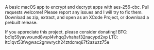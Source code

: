 A basic macOS app to encrypt and decrypt apps with aes-256-cbc. Pull requests welcome! Please report any issues and I will try to fix them.
Download as zip, extract, and open as an XCode Project, or download a prebuilt release.

If you appreciate this project, please consider donating!
BTC: bc1q59yavwxund8vspl4vhqq3vhahaf32nacypd2vp
LTC: ltc1qvt53fwgwac2gmwrych24ztdcmq67f2azuzz75e
